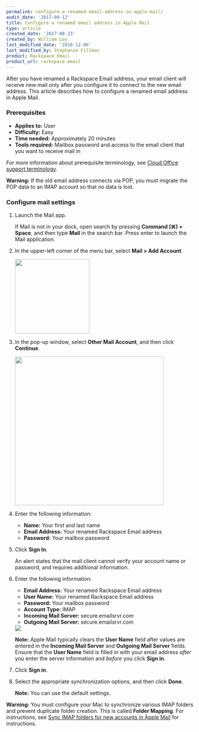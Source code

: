 ```yaml
---
permalink: configure-a-renamed-email-address-in-apple-mail/
audit_date: '2017-09-12'
title: Configure a renamed email address in Apple Mail
type: article
created_date: '2017-08-23'
created_by: William Loy
last_modified_date: '2018-12-06'
last_modified_by: Stephanie Fillmon
product: Rackspace Email
product_url: rackspace-email
---
```


After you have renamed a Rackspace Email address, your email client will receive new mail only after you configure it to connect to the new email address. This article describes how to configure a renamed email address in Apple Mail.

### Prerequisites

- **Applies to:** User
- **Difficulty:** Easy
- **Time needed:** Approximately 20 minutes
- **Tools required:**  Mailbox password and access to the email client that you want to receive mail in

For more information about prerequisite terminology, see [Cloud Office support terminology](/how-to/cloud-office-support-terminology/).

**Warning:** If the old email address connects via POP, you must migrate the POP data to an IMAP account so that no data is lost.

### Configure mail settings

1. Launch the Mail app.

   If Mail is not in your dock, open search by pressing **Command (⌘) + Space**, and then type **Mail** in the search bar. Press enter to launch the Mail application.

2. In the upper-left corner of the menu bar, select **Mail > Add Account**.

   <img src="{% asset_path rackspace-email/configure-a-renamed-email-address-in-apple-mail/mail_addaccountdropdown.png %}" width="200" />

3. In the pop-up window, select **Other Mail Account**, and then click **Continue**.

   <img src="{% asset_path rackspace-email/configure-a-renamed-email-address-in-apple-mail/accounttype_imap.png %}" width="400" />

4. Enter the following information:

   - **Name:** Your first and last name
   - **Email Address:** Your renamed Rackspace Email address
   - **Password:** Your mailbox password

5. Click **Sign In**.

   An alert states that the mail client cannot verify your account name or password, and requires additional information.

6. Enter the following information:

   - **Email Address:** Your renamed Rackspace Email address
   - **User Name:** Your renamed Rackspace Email address
   - **Password:** Your mailbox password
   - **Account Type:** IMAP
   - **Incoming Mail Server:** secure.emailsrvr.com
   - **Outgoing Mail Server:** secure.emailsrvr.com

   <img src="{% asset_path rackspace-email/configure-a-renamed-email-address-in-apple-mail/imap_serversettings.png %}" />

   **Note:** Apple Mail typically clears the **User Name** field after values are entered in the **Incoming Mail Server** and **Outgoing Mail Server** fields. Ensure that the **User Name** field is filled in with your email address *after* you enter the server information and *before* you click **Sign in**.

7. Click **Sign in**.
8. Select the appropriate synchronization options, and then click **Done**.

   **Note:** You can use the default settings.

**Warning:** You must configure your Mac to synchronize various IMAP folders and prevent duplicate folder creation. This is called **Folder Mapping**. For instructions, see [Sync IMAP folders for new accounts in Apple Mail](/how-to/synchronize-imap-folders-for-new-accounts-in-apple-mail/) for instructions.

